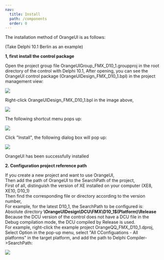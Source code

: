 ```yaml
---
nav:
  title: Install
  path: /components
  order: 0
---
```



The installation method of OrangeUI is as follows:

(Take Delphi 10.1 Berlin as an example)

__1, first install the control package__

Open the project group file OrangeUIGroup_FMX_D10_1.groupproj in the root directory of the control with Delphi 10.1,
After opening, you can see the OrangeUI control package (OrangeUIDesign_FMX_D10_1.bpl) in the project management view:

![](http://www.orangeui.cn/orangeuiblog/OrangeUI/install/image001.png)

Right-click OrangeUIDesign_FMX_D10_1.bpl in the image above,

![](http://www.orangeui.cn/orangeuiblog/OrangeUI/install/image003.png)

The following shortcut menu pops up:

![](http://www.orangeui.cn/orangeuiblog/OrangeUI/install/image005.png)

Click "Install", the following dialog box will pop up:

![](http://www.orangeui.cn/orangeuiblog/OrangeUI/install/image007.png)

OrangeUI has been successfully installed
 
__2. Configuration project reference path__

If you create a new project and want to use OrangeUI,  
Then add the path of OrangeUI to the SearchPath of the project,  
First of all, distinguish the version of XE installed on your computer (XE8, XE10, D10_1)  
Then find the corresponding file or directory according to the version number,  
For example, for the latest D10_1, the SearchPath to be configured is:  
Absolute directory __\OrangeUIDesign\DCU\FMX\D10_1\$(Platform)\Release__  
Because the DCU version of the control does not have a DCU file in the Debug compilation mode, the DCU compiled by Release is used.  
For example, right-click the example project OrangeQQ_FMX_D10_1.dproj,  
Select Option in the pop-up menu, select "All CConfiguations - All platforms" in the target platform, and add the path to Delphi Compiler->SearchPath:

![](http://www.orangeui.cn/orangeuiblog/OrangeUI/install/image009.png)
